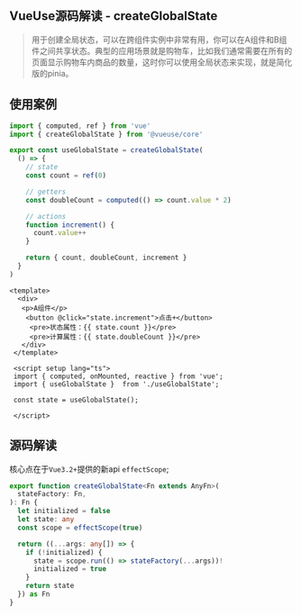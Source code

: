 ## VueUse源码解读 - createGlobalState

> 用于创建全局状态，可以在跨组件实例中非常有用，你可以在A组件和B组件之间共享状态。典型的应用场景就是购物车，比如我们通常需要在所有的页面显示购物车内商品的数量，这时你可以使用全局状态来实现，就是简化版的pinia。

## 使用案例

```ts
import { computed, ref } from 'vue'
import { createGlobalState } from '@vueuse/core'

export const useGlobalState = createGlobalState(
  () => {
    // state
    const count = ref(0)

    // getters
    const doubleCount = computed(() => count.value * 2)

    // actions
    function increment() {
      count.value++
    }

    return { count, doubleCount, increment }
  }
)
```

```vue
<template>
  <div>
   <p>A组件</p>
    <button @click="state.increment">点击+</button>
     <pre>状态属性：{{ state.count }}</pre>
     <pre>计算属性：{{ state.doubleCount }}</pre>
   </div>
 </template>

 <script setup lang="ts">
 import { computed, onMounted, reactive } from 'vue';
 import { useGlobalState }  from './useGlobalState';
 
 const state = useGlobalState();

 </script>
```

## 源码解读

核心点在于`Vue3.2+`提供的新api `effectScope`;

> 

```ts
export function createGlobalState<Fn extends AnyFn>(
  stateFactory: Fn,
): Fn {
  let initialized = false
  let state: any
  const scope = effectScope(true)

  return ((...args: any[]) => {
    if (!initialized) {
      state = scope.run(() => stateFactory(...args))!
      initialized = true
    }
    return state
  }) as Fn
}
```